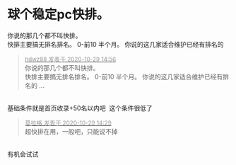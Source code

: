 # 球个稳定pc快排。


你说的那几个都不叫快排。<br />
快排主要搞无排名排名。 0-前10 半个月。 你说的这几家适合维护已经有排名的

<div class="quote"><blockquote><font size="2"><a href="https://www.hostloc.com/forum.php?mod=redirect&amp;goto=findpost&amp;pid=9369318&amp;ptid=759800" target="_blank"><font color="#999999">hdwz88 发表于 2020-10-29 14:56</font></a></font><br />
你说的那几个都不叫快排。<br />
快排主要搞无排名排名。 0-前10 半个月。 你说的这几家适合维护已经有排名的 ...</blockquote></div><br />
基础条件就是首页收录+50名以内吧&nbsp;&nbsp;这个条件很低了<br />


<div class="quote"><blockquote><font size="2"><a href="https://www.hostloc.com/forum.php?mod=redirect&amp;goto=findpost&amp;pid=9369194&amp;ptid=759800" target="_blank"><font color="#999999">莫拉格 发表于 2020-10-29 14:29</font></a></font><br />
超快排在用，一般吧，只能说不掉</blockquote></div><br />
有机会试试<img id="aimg_tkHt3" onclick="zoom(this, this.src, 0, 0, 0)" class="zoom" src="https://cdn.jsdelivr.net/gh/hishis/forum-master/public/images/patch.gif" onmouseover="img_onmouseoverfunc(this)" onload="thumbImg(this)" border="0" alt="" />
